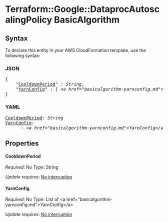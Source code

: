 # Terraform::Google::DataprocAutoscalingPolicy BasicAlgorithm

## Syntax

To declare this entity in your AWS CloudFormation template, use the following syntax:

### JSON

<pre>
{
    "<a href="#cooldownperiod" title="CooldownPeriod">CooldownPeriod</a>" : <i>String</i>,
    "<a href="#yarnconfig" title="YarnConfig">YarnConfig</a>" : <i>[ &lt;a href=&#34;basicalgorithm-yarnconfig.md&#34;&gt;YarnConfig&lt;/a&gt;, ... ]</i>
}
</pre>

### YAML

<pre>
<a href="#cooldownperiod" title="CooldownPeriod">CooldownPeriod</a>: <i>String</i>
<a href="#yarnconfig" title="YarnConfig">YarnConfig</a>: <i>
      - &lt;a href=&#34;basicalgorithm-yarnconfig.md&#34;&gt;YarnConfig&lt;/a&gt;</i>
</pre>

## Properties

#### CooldownPeriod

_Required_: No
_Type_: String

_Update requires_: [No interruption](https://docs.aws.amazon.com/AWSCloudFormation/latest/UserGuide/using-cfn-updating-stacks-update-behaviors.html#update-no-interrupt)

#### YarnConfig

_Required_: No
_Type_: List of &lt;a href=&#34;basicalgorithm-yarnconfig.md&#34;&gt;YarnConfig&lt;/a&gt;

_Update requires_: [No interruption](https://docs.aws.amazon.com/AWSCloudFormation/latest/UserGuide/using-cfn-updating-stacks-update-behaviors.html#update-no-interrupt)


